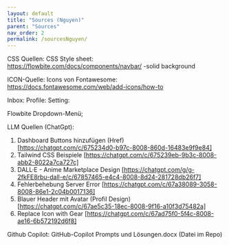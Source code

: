 ```yaml
---
layout: default
title: "Sources (Nguyen)"
parent: "Sources"
nav_order: 2
permalink: /sourcesNguyen/
---
```

CSS Quellen:
CSS Style sheet:
https://flowbite.com/docs/components/navbar/ -solid background

ICON-Quelle:
Icons von Fontawesome:
https://docs.fontawesome.com/web/add-icons/how-to

<script src="https://kit.fontawesome.com/82c10cb842.js" crossorigin="anonymous"></script>

Inbox: <i class="fa-solid fa-inbox text-black"></i>
Profile: <i class="fa-solid fa-circle-user text-black"></i>
Setting: <i class="fa-solid fa-gear"></i>


<link href="https://cdn.jsdelivr.net/npm/tailwindcss@2.2.19/dist/tailwind.min.css" rel="stylesheet">

Flowbite Dropdown-Menü;
<script src="https://cdn.jsdelivr.net/npm/flowbite@3.1.2/dist/flowbite.min.js"></script>


LLM Quellen (ChatGpt):
1.	Dashboard Buttons hinzufügen (Href)
[https://chatgpt.com/c/675234d0-b97c-8008-860d-16483e9f9e84]
2.	Tailwind CSS Beispiele
[https://chatgpt.com/c/675239eb-9b3c-8008-abb2-8022a7ca727c]
3.	DALL·E - Anime Marketplace Design
[https://chatgpt.com/g/g-2fkFE8rbu-dall-e/c/67857465-e4c4-8008-8d24-281728db26f7]
4.	Fehlerbehebung Server Error
[https://chatgpt.com/c/67a38089-3058-8008-86e1-2c04b0017136]
5.	Blauer Header mit Avatar (Profil Design)
[https://chatgpt.com/c/67ae5c35-18ec-8008-9f16-a10f3d75482a]
6.	Replace Icon with Gear
[https://chatgpt.com/c/67ad75f0-5f4c-8008-ae16-6b572192d6f8]

Github Copilot:
GitHub-Copilot Prompts und Lösungen.docx (Datei im Repo)